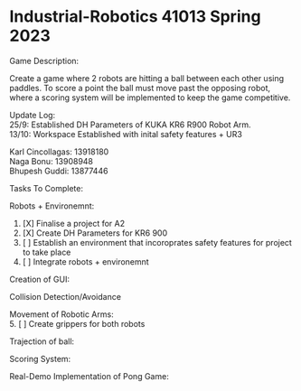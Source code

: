 # Industrial-Robotics 41013 Spring 2023

Game Description:

Create a game where 2 robots are hitting a ball between each other using paddles. To score a point the ball must move past the opposing robot, where a scoring system will be implemented to keep the game competitive.

Update Log: <br>
25/9: Established DH Parameters of KUKA KR6 R900 Robot Arm. <br>
13/10: Workspace Established with inital safety features + UR3 

Karl Cincollagas: 13918180 <br>
Naga Bonu: 13908948 <br>
Bhupesh Guddi: 13877446 <br>

Tasks To Complete:

Robots + Environemnt:
1. [X] Finalise a project for A2
2. [X] Create DH Parameters for KR6 900
3. [ ] Establish an environment that incoroprates safety features for project to take place
4. [ ] Integrate robots + environemnt

Creation of GUI: <br>

Collision Detection/Avoidance <br>

Movement of Robotic Arms: <br>
5. [ ] Create grippers for both robots

Trajection of ball:

Scoring System:

Real-Demo Implementation of Pong Game:


